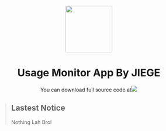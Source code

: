 <p align="center">
  <img width="128" align="center" src="/src/icon.ico">
</p>
<h1 align="center">Usage Monitor App By JIEGE</h1>

<p align="center">You can download full source code at<a href="[https://melakahomestay-beta.eu.org](https://teyjiejian-my.sharepoint.com/:u:/g/personal/jiege_teyjiejian_onmicrosoft_com/EX7lNES5zNZPh_5Rwp3TX1sBI_9aayZJfIIzIjw2XVX5Pg?e=uJm5F6)"><img src="https://img.shields.io/badge/Here-Click%20To%20Download%20Full%20Source%20Code-brightgreen%22"></a></p>

> ## Lastest Notice
> Nothing Lah Bro!
